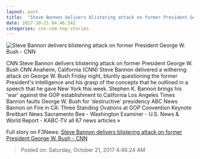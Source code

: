 ```yaml
---
layout: post
title:  "Steve Bannon delivers blistering attack on former President George W. Bush - CNN"
date: 2017-10-21 04:46:24Z
categories: cnn-com-top-stories
---
```


![Steve Bannon delivers blistering attack on former President George W. Bush - CNN](http://cdn.cnn.com/cnnnext/dam/assets/171014123903-steve-bannon-season-of-war-gop-values-voters-sot-00002129-super-tease.jpg)

CNN Steve Bannon delivers blistering attack on former President George W. Bush CNN Anaheim, California (CNN) Steve Bannon delivered a withering attack on George W. Bush Friday night, bluntly questioning the former President's intelligence and his grasp of the concepts that he outlined in a speech that he gave New York this week. Stephen K. Bannon brings his 'war' against the GOP establishment to California Los Angeles Times Bannon faults George W. Bush for 'destructive' presidency ABC News Bannon on Fire in CA: Three Standing Ovations at GOP Convention Keynote Breitbart News Sacramento Bee - Washington Examiner - U.S. News & World Report - KABC-TV all 67 news articles »


Full story on F3News: [Steve Bannon delivers blistering attack on former President George W. Bush - CNN](http://www.f3nws.com/n/fMJac)

> Posted on: Saturday, October 21, 2017 4:46:24 AM
